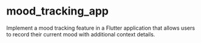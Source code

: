 # mood_tracking_app

Implement a mood tracking feature in a Flutter application that allows 
users to record their current mood with additional context details. 
